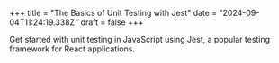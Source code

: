 +++
title = "The Basics of Unit Testing with Jest"
date = "2024-09-04T11:24:19.338Z"
draft = false
+++

Get started with unit testing in JavaScript using Jest, a popular testing framework for React applications.
        